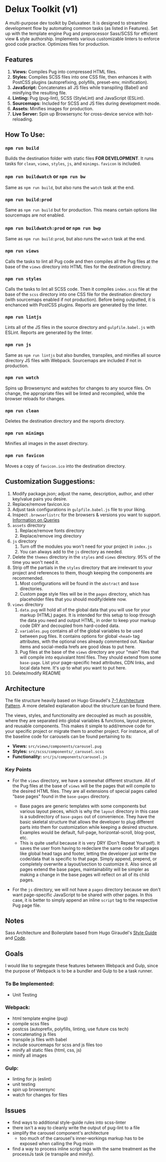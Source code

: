 # Delux Toolkit (v1)

A multi-purpose dev toolkit by Deluxateer. It is designed to streamline development flow by automating common tasks (as listed in Features). Set up with the template engine Pug and preprocessor Sass/SCSS for efficient view & style authorship. Implements various customizable linters to enforce good code practice. Optimizes files for production.

## Features

1. __Views:__ Compiles Pug into compressed HTML files.
2. __Styles:__ Compiles SCSS files into one CSS file, then enhances it with PostCSS plugins (autoprefixing, polyfills, preset-env, minification).
3. __JavaScript:__ Concatenates all JS files while transpiling (Babel) and minifying the resulting file.
4. __Linting:__ Pug (pug-lint), SCSS (StyleLint) and JavaScript (ESLint).
4. __Sourcemaps:__ Included for SCSS and JS files during development mode.
5. __Assets:__ Minifies images for production.
6. __Live Server:__ Spin up Browsersync for cross-device service with hot-reloading.

## How To Use:

### `npm run build`

Builds the destination folder with static files __FOR DEVELOPMENT__. It runs tasks for `clean`, `views`, `styles`, `js`, and `minimgs`. `favicon` is included.

### `npm run buildwatch` or `npm run bw`

Same as `npm run build`, but also runs the `watch` task at the end.

### `npm run build:prod`

Same as `npm run build` but for production. This means certain options like sourcemaps are not enabled.

### `npm run buildwatch:prod` or `npm run bwp`

Same as `npm run build:prod`, but also runs the `watch` task at the end.

### `npm run views`

Calls the tasks to lint all Pug code and then compiles all the Pug files at the base of the `views` directory into HTML files for the destination directory.

### `npm run styles`

Calls the tasks to lint all SCSS code. Then it compiles `index.scss` file at the base of the `scss` directory into one CSS file for the destination directory (with sourcemaps enabled if not production). Before being outputted, it is enchanced with PostCSS plugins. Reports are generated by the linter.

### `npm run lintjs`

Lints all of the JS files in the source directory and `gulpfile.babel.js` with ESLint. Reports are generated by the linter.

### `npm run js`

Same as `npm run lintjs` but also bundles, transpiles, and minifies all source directory JS files with Webpack. Sourcemaps are included if not in production.

### `npm run watch`

Spins up Browsersync and watches for changes to any source files. On change, the appropriate files will be linted and recompiled, while the browser reloads for changes.

### `npm run clean`

Deletes the destination directory and the reports directory.

### `npm run minimgs`

Minifies all images in the asset directory.

### `npm run favicon`

Moves a copy of `favicon.ico` into the destination directory.

## Customization Suggestions:

1. Modify package.json; adjust the name, description, author, and other key/value pairs you desire.
2. Replace/remove favicon.ico
3. Adjust task configurations in `gulpfile.babel.js` file to your liking.
4. Inspect `.browserlistrc` for the browsers & versions you want to support. [Information on Queries](https://github.com/browserslist/browserslist#queries)
5. `assets` directory
    1. Replace/remove fonts directory
    2. Replace/remove img directory
6. `js` directory
    1. Turn off the modules you won't need for your project in `index.js`
    2. You can always add to the `js` directory as needed.
7. Delete the `themes` directory in the `styles` and `views` directory. 95% of the time you won't need it.
8. Strip off the partials in the `styles` directory that are irrelevant to your project and references to them, though keeping the components are recommended.
    1. Most configurations will be found in the `abstract` and `base` directories.
    2. Custom page style files will be in the `pages` directory, which has placeholder files that you should modify/delete now.
9. `views` directory
    1. `data.pug` will hold all of the global data that you will use for your markup (HTML) pages. It is intended for this setup to loop through the data you need and output HTML, in order to keep your markup code DRY and decoupled from hard-coded data.
    2. `variables.pug` contains all of the global variables to be used between pug files. It contains options for global `<head>` tag attributes, with the optional ones already commented out. Navbar items and social-media hrefs are good ideas to put here.
    3. Pug files at the base of the `views` directory are your "main" files that will compile into equivalant html files. They should extend from some `base-page`. List your page-specific head attributes, CDN links, and local data here. It's up to what you want to put here.
10. Delete/modify README

## Architecture

The file structure heavily based on Hugo Giraudel's [7-1 Architecture Pattern](https://sass-guidelin.es/#the-7-1-pattern). A more detailed explanation about the structure can be found there.

The views, styles, and functionality are decoupled as much as possible, where they are separated into global variables & functions, layout pieces, and reusable components. This makes it simple to add/remove code for your specific project or migrate them to another project. For instance, all of the baseline code for carousels can be found pertaining to its:
* __Views:__ `src/views/components/carousel.pug`
* __Styles:__ `src/scss/components/_carousel.scss`
* __Functionality:__ `src/js/components/carousel.js`

### Key Points

* For the `views` directory, we have a somewhat different structure. All of the Pug files at the base of `views` will be the pages that will compile to the desired HTML files. They are all extensions of special pages called "base pages" found in the `base-pages` directory.
  * Base pages are generic templates with some components but various layout pieces, which is why the `layout` directory in this case is a subdirectory of `base-pages` out of convenience. They have the basic skeletal structure that allows the developer to plug different parts into them for customization while keeping a desired structure. Examples would be default, full-page, horizontal-scroll, blog-post, etc.
  * This is quite useful because it is very DRY (Don't Repeat Yourself). It saves the user from having to redeclare the same code for all pages like global head tags and footer, letting the developer just write the code/data that is specific to that page. Simply append, prepend, or completely overwrite a layout/section to customize it. Also since all pages extend the base pages, maintainability will be simpler as making a change in the base pages will reflect on all of its child pages.

* For the `js` directory, we will not have a `pages` directory because we don't want page-specific JavaScript to be shared with other pages. In this case, it is better to simply append an inline `script` tag to the respective Pug page file.

## Notes

Sass Architecture and Boilerplate based from Hugo Giraudel's [Style Guide](https://sass-guidelin.es/) and [Code](https://github.com/HugoGiraudel/sass-boilerplate).

## Goals

I would like to segregate these features between Webpack and Gulp, since the purpose of Webpack is to be a bundler and Gulp to be a task runner.

### To Be Implemented:
* Unit Testing

### Webpack:
* html template engine (pug)
* compile scss files
* postcss (autoprefix, polyfills, linting, use future css tech)
* concatenating js files
* transpile js files with babel
* include sourcemaps for scss and js files too
* minify all static files (html, css, js)
* minify all images

### Gulp:
* linting for js (eslint)
* unit testing
* spin up browsersync
* watch for changes for files

## Issues
* find ways to additional style-guide rules into scss-linter
* there isn't a way to cleanly write the output of pug-lint to a file
* simplify the carousel component's architecture
  * too much of the carousel's inner-workings markup has to be exposed when calling the Pug mixin
* find a way to process inline script tags with the same treatment as the processJs task (ie transpile and minify).
